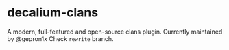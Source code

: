 # decalium-clans
A modern, full-featured and open-source clans plugin. Currently maintained by @gepron1x
Check `rewrite` branch. 



